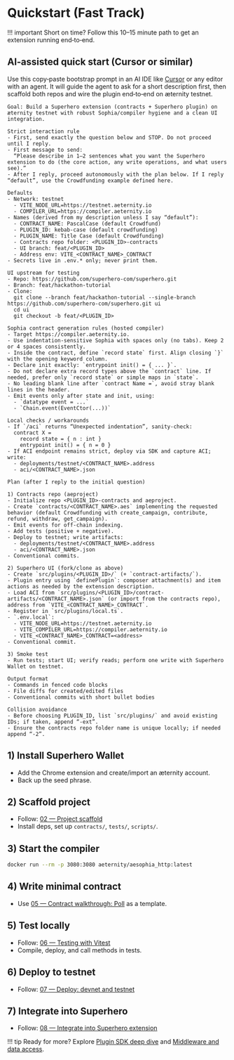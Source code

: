 # Quickstart (Fast Track)

!!! important
    Short on time? Follow this 10–15 minute path to get an extension running end‑to‑end.

## AI‑assisted quick start (Cursor or similar)

Use this copy‑paste bootstrap prompt in an AI IDE like [Cursor](https://www.cursor.com) or any editor with an agent. It will guide the agent to ask for a short description first, then scaffold both repos and wire the plugin end‑to‑end on æternity testnet.

```text
Goal: Build a Superhero extension (contracts + Superhero plugin) on æternity testnet with robust Sophia/compiler hygiene and a clean UI integration.

Strict interaction rule
- First, send exactly the question below and STOP. Do not proceed until I reply.
- First message to send:
  “Please describe in 1–2 sentences what you want the Superhero extension to do (the core action, any write operations, and what users see).”
- After I reply, proceed autonomously with the plan below. If I reply “default”, use the Crowdfunding example defined here.

Defaults
- Network: testnet
  - VITE_NODE_URL=https://testnet.aeternity.io
  - COMPILER_URL=https://compiler.aeternity.io
- Names (derived from my description unless I say “default”):
  - CONTRACT_NAME: PascalCase (default Crowdfund)
  - PLUGIN_ID: kebab-case (default crowdfunding)
  - PLUGIN_NAME: Title Case (default Crowdfunding)
  - Contracts repo folder: <PLUGIN_ID>-contracts
  - UI branch: feat/<PLUGIN_ID>
  - Address env: VITE_<CONTRACT_NAME>_CONTRACT
- Secrets live in .env.* only; never print them.

UI upstream for testing
- Repo: https://github.com/superhero-com/superhero.git
- Branch: feat/hackathon-tutorial
- Clone:
  git clone --branch feat/hackathon-tutorial --single-branch https://github.com/superhero-com/superhero.git ui
  cd ui
  git checkout -b feat/<PLUGIN_ID>

Sophia contract generation rules (hosted compiler)
- Target https://compiler.aeternity.io.
- Use indentation-sensitive Sophia with spaces only (no tabs). Keep 2 or 4 spaces consistently.
- Inside the contract, define `record state` first. Align closing `}` with the opening keyword column.
- Declare init exactly: `entrypoint init() = { ... }`.
- Do not declare extra record types above the `contract` line. If needed, prefer only `record state` or simple maps in `state`.
- No leading blank line after `contract Name =`, avoid stray blank lines in the header.
- Emit events only after state and init, using:
  - `datatype event = ...`
  - `Chain.event(EventCtor(...))`

Local checks / workarounds
- If `/aci` returns “Unexpected indentation”, sanity-check:
  contract X =
    record state = { n : int }
    entrypoint init() = { n = 0 }
- If ACI endpoint remains strict, deploy via SDK and capture ACI; write:
  - deployments/testnet/<CONTRACT_NAME>.address
  - aci/<CONTRACT_NAME>.json

Plan (after I reply to the initial question)

1) Contracts repo (aeproject)
- Initialize repo <PLUGIN_ID>-contracts and aeproject.
- Create `contracts/<CONTRACT_NAME>.aes` implementing the requested behavior (default Crowdfunding with create_campaign, contribute, refund, withdraw, get_campaign).
- Emit events for off-chain indexing.
- Add tests (positive + negative).
- Deploy to testnet; write artifacts:
  - deployments/testnet/<CONTRACT_NAME>.address
  - aci/<CONTRACT_NAME>.json
- Conventional commits.

2) Superhero UI (fork/clone as above)
- Create `src/plugins/<PLUGIN_ID>/` (+ `contract-artifacts/`).
- Plugin entry using `definePlugin`: composer attachment(s) and item actions as needed by the extension description.
- Load ACI from `src/plugins/<PLUGIN_ID>/contract-artifacts/<CONTRACT_NAME>.json` (or import from the contracts repo), address from `VITE_<CONTRACT_NAME>_CONTRACT`.
- Register in `src/plugins/local.ts`.
- `.env.local`:
  - VITE_NODE_URL=https://testnet.aeternity.io
  - VITE_COMPILER_URL=https://compiler.aeternity.io
  - VITE_<CONTRACT_NAME>_CONTRACT=<address>
- Conventional commit.

3) Smoke test
- Run tests; start UI; verify reads; perform one write with Superhero Wallet on testnet.

Output format
- Commands in fenced code blocks
- File diffs for created/edited files
- Conventional commits with short bullet bodies

Collision avoidance
- Before choosing PLUGIN_ID, list `src/plugins/` and avoid existing IDs; if taken, append “-ext”.
- Ensure the contracts repo folder name is unique locally; if needed append “-2”.
```

## 1) Install Superhero Wallet
- Add the Chrome extension and create/import an æternity account.
- Back up the seed phrase.

## 2) Scaffold project
- Follow: [02 — Project scaffold](./02-project-scaffold.md)
- Install deps, set up `contracts/`, `tests/`, `scripts/`.

## 3) Start the compiler
```bash
docker run --rm -p 3080:3080 aeternity/aesophia_http:latest
```

## 4) Write minimal contract
- Use [05 — Contract walkthrough: Poll](./05-contract-poll-walkthrough.md) as a template.

## 5) Test locally
- Follow: [06 — Testing with Vitest](./06-testing-with-vitest.md)
- Compile, deploy, and call methods in tests.

## 6) Deploy to testnet
- Follow: [07 — Deploy: devnet and testnet](./07-deploy-devnet-and-testnet.md)

## 7) Integrate into Superhero
- Follow: [08 — Integrate into Superhero extension](./08-integrate-into-superhero-extension.md)

!!! tip
    Ready for more? Explore [Plugin SDK deep dive](./08a-plugin-sdk-deep-dive.md) and [Middleware and data access](./07a-middleware-and-data-access.md).
